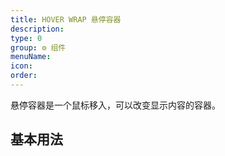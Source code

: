 ```yaml
---
title: HOVER WRAP 悬停容器
description:
type: 0
group: ⚙ 组件
menuName: 
icon:
order: 
---
```


悬停容器是一个鼠标移入，可以改变显示内容的容器。

## 基本用法
